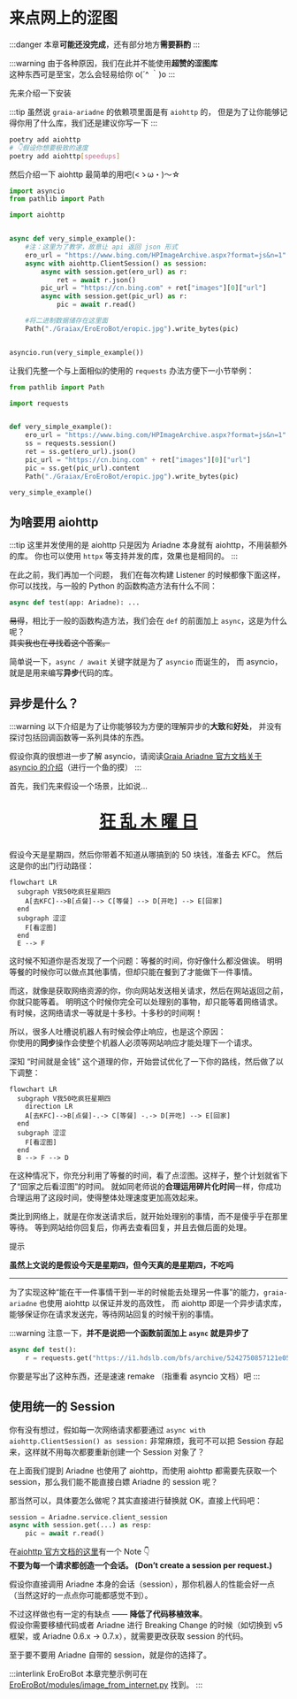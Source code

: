 # 来点网上的涩图

:::danger
本章**可能还没完成**，还有部分地方**需要斟酌**
:::

:::warning
由于各种原因，我们在此并不能使用**超赞的涩图库**
<br /><curtain>这种东西可是至宝，怎么会轻易给你 o(´^ ｀)o</curtain>
:::

先来介绍一下安装

:::tip
虽然说 `graia-ariadne` 的依赖项里面是有 `aiohttp` 的，
但是为了让你能够记得你用了什么库，我们还是建议你写一下
:::

```bash
poetry add aiohttp
# 👇假设你想要极致的速度
poetry add aiohttp[speedups]
```

然后介绍一下 aiohttp 最简单的用吧(<ゝω・)～☆

```python
import asyncio
from pathlib import Path

import aiohttp


async def very_simple_example():
    #注：这里为了教学，故意让 api 返回 json 形式
    ero_url = "https://www.bing.com/HPImageArchive.aspx?format=js&n=1"
    async with aiohttp.ClientSession() as session:
        async with session.get(ero_url) as r:
            ret = await r.json()
        pic_url = "https://cn.bing.com" + ret["images"][0]["url"]
        async with session.get(pic_url) as r:
            pic = await r.read()

    #将二进制数据储存在这里面
    Path("./Graiax/EroEroBot/eropic.jpg").write_bytes(pic)


asyncio.run(very_simple_example())
```

让我们先整一个与上面相似的使用的 `requests` 办法方便下一小节举例：

```python
from pathlib import Path

import requests


def very_simple_example():
    ero_url = "https://www.bing.com/HPImageArchive.aspx?format=js&n=1"
    ss = requests.session()
    ret = ss.get(ero_url).json()
    pic_url = "https://cn.bing.com" + ret["images"][0]["url"]
    pic = ss.get(pic_url).content
    Path("./Graiax/EroEroBot/eropic.jpg").write_bytes(pic)

very_simple_example()
```

## 为啥要用 aiohttp

:::tip
这里并发使用的是 aiohttp 只是因为 Ariadne 本身就有 aiohttp，不用装额外的库。
你也可以使用 `httpx` 等支持并发的库，效果也是相同的。
:::

在此之前，我们再加一个问题，
我们在每次构建 Listener 的时候都像下面这样，你可以找找，与一般的 Python 的函数构造方法有什么不同：

```python
async def test(app: Ariadne): ...
```

~~易得~~，相比于一般的函数构造方法，我们会在 `def` 的前面加上 `async`，这是为什么呢？  
~~其实我也在寻找着这个答案。~~

简单说一下，`async / await` 关键字就是为了 `asyncio` 而诞生的，
而 asyncio，就是是用来编写**异步**代码的库。

## 异步是什么？

:::warning
以下介绍是为了让你能够较为方便的理解异步的**大致**和**好处**，
并没有探讨包括回调函数等一系列具体的东西。

假设你真的很想进一步了解 asyncio，请阅读[Graia Ariadne 官方文档关于 asyncio 的介绍](https://graia.readthedocs.io/ariadne/appendix/asyncio-intro/)（进行一个鱼的摸）
:::

首先，我们先来假设一个场景，比如说...

<p align="center" style="font-size: 30px"><strong><a href="https://zh.moegirl.org.cn/%E7%96%AF%E7%8B%82%E6%98%9F%E6%9C%9F%E5%9B%9B"  target="_blank">狂 乱 木 曜 日</a></strong></p>

假设今天是星期四，然后你带着不知道从哪搞到的 50 块钱，准备去 KFC。
然后这是你的出门行动路径：

```mermaid
flowchart LR
  subgraph V我50吃疯狂星期四
    A[去KFC]-->B[点餐]--> C[等餐] --> D[开吃] --> E[回家]
  end
  subgraph 涩涩
    F[看涩图]
  end
  E --> F
```

这时候不知道你是否发现了一个问题：等餐的时间，你好像什么都没做诶。
明明等餐的时候你可以做点其他事情，但却只能在餐到了才能做下一件事情。

而这，就像是获取网络资源的你，你向网站发送相关请求，然后在网站返回之前，你就只能等着。
明明这个时候你完全可以处理别的事物，却只能等着网络请求。
有时候，这网络请求一等就是十多秒。十多秒的时间啊！

所以，很多人吐槽说机器人有时候会停止响应，也是这个原因：  
你使用的**同步**操作会使整个机器人必须等网站响应才能处理下一个请求。

深知 “时间就是金钱” 这个道理的你，开始尝试优化了一下你的路线，然后做了以下调整：

```mermaid
flowchart LR
  subgraph V我50吃疯狂星期四
    direction LR
    A[去KFC]-->B[点餐]-.-> C[等餐] -.-> D[开吃] --> E[回家]
  end
  subgraph 涩涩
    F[看涩图]
  end
  B --> F --> D
```

在这种情况下，你充分利用了等餐的时间，看了点涩图。这样子，整个计划就省下了“回家之后看涩图”的时间。
就如同老师说的**合理运用碎片化时间**一样，你成功合理运用了这段时间，使得整体处理速度更加高效起来。

类比到网络上，就是在你发送请求后，就开始处理别的事情，而不是傻乎乎在那里等待。
等到网站给你回复后，你再去查看回复，并且去做后面的处理。

<div v-if="new Date().getDay() == 4">
  <div class="tip custom-block">
    <p class="custom-block-title">提示</p>
    <p><strong>虽然上文说的是假设今天是星期四，但今天真的是星期四，不吃吗</strong></p>
  </div>
  <hr/>
</div>

为了实现这种“能在干一件事情干到一半的时候能去处理另一件事”的能力，`graia-ariadne` 也使用 aiohttp 以保证并发的高效性，
而 aiohttp 即是一个异步请求库，能够保证你在请求发送完，等待网站回复的时候干别的事情。

:::warning
注意一下，**并不是说把一个函数前面加上 `async` 就是异步了**

```python
async def test():
    r = requests.get("https://i1.hdslb.com/bfs/archive/5242750857121e05146d5d5b13a47a2a6dd36e98.jpg")
```

你要是写出了这种东西，还是速速 remake （指重看 asyncio 文档）吧
:::

## 使用统一的 Session

你有没有想过，假如每一次网络请求都要通过 `async with aiohttp.ClientSession() as session:`
非常麻烦，我可不可以把 Session 存起来，这样就不用每次都要重新创建一个 Session 对象了？

在上面我们提到 Ariadne 也使用了 aiohttp，而使用 aiohttp 都需要先获取一个 session，那么我们能不能直接白嫖
Ariadne 的 session 呢？

那当然可以，具体要怎么做呢？其实直接进行替换就 OK，直接上代码吧：

```python
session = Ariadne.service.client_session
async with session.get(...) as resp:
    pic = await r.read()
```

在[aiohttp 官方文档的这里](https://docs.aiohttp.org/en/stable/client_quickstart.html#make-a-request)有一个 Note 👇  
**不要为每一个请求都创造一个会话。 (Don’t create a session per request.)**

假设你直接调用 Ariadne 本身的会话（session），那你机器人的性能会好一点（当然这好的一点点你可能都感觉不到）。

不过这样做也有一定的有缺点 —— **降低了代码移植效率**。  
假设你需要移植代码或者 Ariadne 进行 Breaking Change 的时候（如切换到 v5 框架，或 Ariadne 0.6.x -> 0.7.x），就需要更改获取 session 的代码。

至于要不要用 Ariadne 自带的 session，就是你的选择了。

:::interlink EroEroBot
本章完整示例可在 [EroEroBot/modules/image_from_internet.py](https://github.com/GraiaCommunity/EroEroBot/blob/master/modules/image_from_internet.py) 找到。
:::
